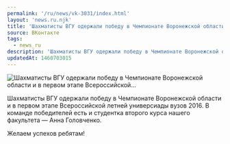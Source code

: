 ```yaml
---
permalink: '/ru/news/vk-3031/index.html'
layout: 'news.ru.njk'
title: 'Шахматисты ВГУ одержали победу в Чемпионате Воронежской области и в первом этапе Всероссийской…'
source: ВКонтакте
tags:
  - news_ru
description: 'Шахматисты ВГУ одержали победу в Чемпионате Воронежской области и в первом этапе Всероссийской…'
updatedAt: 1460703015
---
```

![Шахматисты ВГУ одержали победу в Чемпионате Воронежской области и в первом этапе Всероссийской…](https://sun9-58.userapi.com/impf/c636529/v636529855/dd8/VYX-C6qKnVo.jpg?size=800x533&quality=96&proxy=1&sign=db7508d3cd1c9675a141a6a3a85a26e9&c_uniq_tag=QKAOQLF8OwjTj64VznA5Wn02HrWj8HYJOOx5avwVw7s&type=album)

Шахматисты ВГУ одержали победу в Чемпионате Воронежской области и в первом этапе Всероссийской летней универсиады вузов 2016. В команде победителей есть и студентка второго курса нашего факультета — Анна Головченко.

Желаем успехов ребятам!
